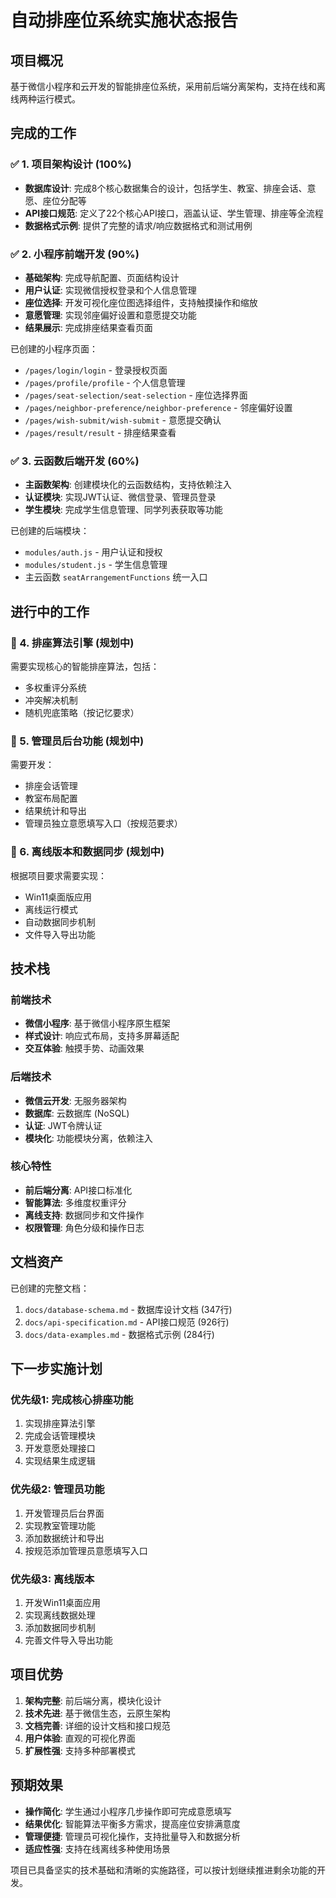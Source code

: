 # 自动排座位系统实施状态报告

## 项目概况

基于微信小程序和云开发的智能排座位系统，采用前后端分离架构，支持在线和离线两种运行模式。

## 完成的工作

### ✅ 1. 项目架构设计 (100%)
- **数据库设计**: 完成8个核心数据集合的设计，包括学生、教室、排座会话、意愿、座位分配等
- **API接口规范**: 定义了22个核心API接口，涵盖认证、学生管理、排座等全流程
- **数据格式示例**: 提供了完整的请求/响应数据格式和测试用例

### ✅ 2. 小程序前端开发 (90%)
- **基础架构**: 完成导航配置、页面结构设计
- **用户认证**: 实现微信授权登录和个人信息管理
- **座位选择**: 开发可视化座位图选择组件，支持触摸操作和缩放
- **意愿管理**: 实现邻座偏好设置和意愿提交功能
- **结果展示**: 完成排座结果查看页面

已创建的小程序页面：
- `/pages/login/login` - 登录授权页面
- `/pages/profile/profile` - 个人信息管理
- `/pages/seat-selection/seat-selection` - 座位选择界面
- `/pages/neighbor-preference/neighbor-preference` - 邻座偏好设置
- `/pages/wish-submit/wish-submit` - 意愿提交确认
- `/pages/result/result` - 排座结果查看

### ✅ 3. 云函数后端开发 (60%)
- **主函数架构**: 创建模块化的云函数结构，支持依赖注入
- **认证模块**: 实现JWT认证、微信登录、管理员登录
- **学生模块**: 完成学生信息管理、同学列表获取等功能

已创建的后端模块：
- `modules/auth.js` - 用户认证和授权
- `modules/student.js` - 学生信息管理
- 主云函数 `seatArrangementFunctions` 统一入口

## 进行中的工作

### 🔄 4. 排座算法引擎 (规划中)
需要实现核心的智能排座算法，包括：
- 多权重评分系统
- 冲突解决机制
- 随机兜底策略（按记忆要求）

### 🔄 5. 管理员后台功能 (规划中)
需要开发：
- 排座会话管理
- 教室布局配置
- 结果统计和导出
- 管理员独立意愿填写入口（按规范要求）

### 🔄 6. 离线版本和数据同步 (规划中)
根据项目要求需要实现：
- Win11桌面版应用
- 离线运行模式
- 自动数据同步机制
- 文件导入导出功能

## 技术栈

### 前端技术
- **微信小程序**: 基于微信小程序原生框架
- **样式设计**: 响应式布局，支持多屏幕适配
- **交互体验**: 触摸手势、动画效果

### 后端技术
- **微信云开发**: 无服务器架构
- **数据库**: 云数据库 (NoSQL)
- **认证**: JWT令牌认证
- **模块化**: 功能模块分离，依赖注入

### 核心特性
- **前后端分离**: API接口标准化
- **智能算法**: 多维度权重评分
- **离线支持**: 数据同步和文件操作
- **权限管理**: 角色分级和操作日志

## 文档资产

已创建的完整文档：
1. `docs/database-schema.md` - 数据库设计文档 (347行)
2. `docs/api-specification.md` - API接口规范 (926行)  
3. `docs/data-examples.md` - 数据格式示例 (284行)

## 下一步实施计划

### 优先级1: 完成核心排座功能
1. 实现排座算法引擎
2. 完成会话管理模块
3. 开发意愿处理接口
4. 实现结果生成逻辑

### 优先级2: 管理员功能
1. 开发管理员后台界面
2. 实现教室管理功能
3. 添加数据统计和导出
4. 按规范添加管理员意愿填写入口

### 优先级3: 离线版本
1. 开发Win11桌面应用
2. 实现离线数据处理
3. 添加数据同步机制
4. 完善文件导入导出功能

## 项目优势

1. **架构完整**: 前后端分离，模块化设计
2. **技术先进**: 基于微信生态，云原生架构
3. **文档完善**: 详细的设计文档和接口规范
4. **用户体验**: 直观的可视化界面
5. **扩展性强**: 支持多种部署模式

## 预期效果

- **操作简化**: 学生通过小程序几步操作即可完成意愿填写
- **结果优化**: 智能算法平衡多方需求，提高座位安排满意度
- **管理便捷**: 管理员可视化操作，支持批量导入和数据分析
- **适应性强**: 支持在线离线多种使用场景

项目已具备坚实的技术基础和清晰的实施路径，可以按计划继续推进剩余功能的开发。